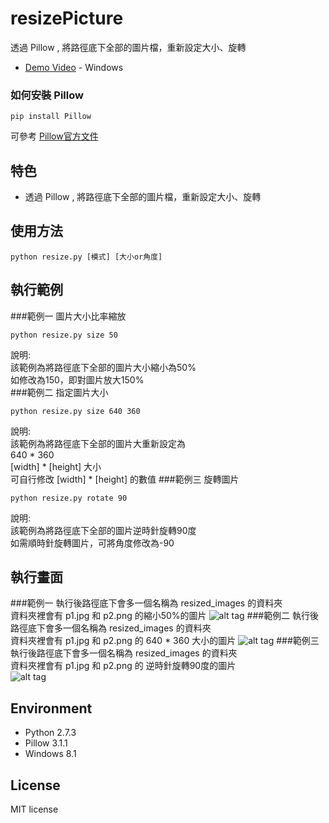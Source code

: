 # resizePicture
透過 Pillow , 將路徑底下全部的圖片檔，重新設定大小、旋轉
* [Demo Video]() - Windows 

### 如何安裝 Pillow
```
pip install Pillow
```
可參考 [ Pillow官方文件 ]( http://pillow.readthedocs.org/en/3.1.x/index.html ) 

## 特色
* 透過 Pillow , 將路徑底下全部的圖片檔，重新設定大小、旋轉

## 使用方法
```
python resize.py [模式] [大小or角度] 
```

## 執行範例 
###範例一  圖片大小比率縮放
``` 
python resize.py size 50
```
說明:<br>
該範例為將路徑底下全部的圖片大小縮小為50%<br>
如修改為150，即對圖片放大150%<br>
###範例二 指定圖片大小
``` 
python resize.py size 640 360
```
說明:<br>
該範例為將路徑底下全部的圖片大重新設定為<br>
640 * 360 <br>
[width] * [height] 大小<br>
可自行修改  [width] * [height] 的數值
###範例三 旋轉圖片
``` 
python resize.py rotate 90
```
說明:<br>
該範例為將路徑底下全部的圖片逆時針旋轉90度<br>
如需順時針旋轉圖片，可將角度修改為-90<br>

## 執行畫面
###範例一
執行後路徑底下會多一個名稱為 resized_images 的資料夾<br>
資料夾裡會有 p1.jpg 和 p2.png 的縮小50%的圖片
![alt tag](http://i.imgur.com/aJ3a76S.jpg)
###範例二
執行後路徑底下會多一個名稱為 resized_images 的資料夾<br>
資料夾裡會有 p1.jpg 和 p2.png 的 640 * 360 大小的圖片
![alt tag](http://i.imgur.com/zHhi3Gx.jpg)
###範例三
執行後路徑底下會多一個名稱為 resized_images 的資料夾<br>
資料夾裡會有 p1.jpg 和 p2.png 的 逆時針旋轉90度的圖片<br>
![alt tag](http://i.imgur.com/Xr4kqfx.jpg)

## Environment
* Python 2.7.3
* Pillow 3.1.1
* Windows 8.1

## License
MIT license
